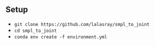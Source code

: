 ## Setup
  * `git clone https://github.com/lalasray/smpl_to_joint`
  * `cd smpl_to_joint`
  * `conda env create -f environment.yml`
